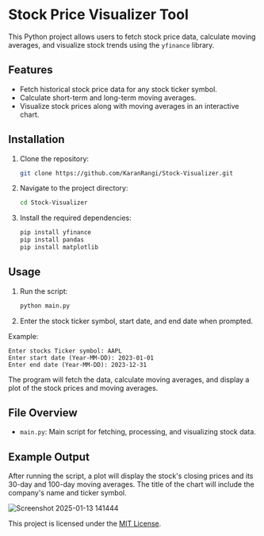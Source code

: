 # Stock Price Visualizer Tool

This Python project allows users to fetch stock price data, calculate moving averages, and visualize stock trends using the `yfinance` library.

## Features

- Fetch historical stock price data for any stock ticker symbol.
- Calculate short-term and long-term moving averages.
- Visualize stock prices along with moving averages in an interactive chart.

## Installation

1. Clone the repository:
   ```bash
   git clone https://github.com/KaranRangi/Stock-Visualizer.git
   ```
2. Navigate to the project directory:
   ```bash
   cd Stock-Visualizer
   ```
3. Install the required dependencies:
   ```bash
   pip install yfinance
   pip install pandas
   pip install matplotlib
   ```

## Usage

1. Run the script:
   ```bash
   python main.py
   ```
2. Enter the stock ticker symbol, start date, and end date when prompted.

Example:
```
Enter stocks Ticker symbol: AAPL
Enter start date (Year-MM-DD): 2023-01-01
Enter end date (Year-MM-DD): 2023-12-31
```

The program will fetch the data, calculate moving averages, and display a plot of the stock prices and moving averages.

## File Overview

- `main.py`: Main script for fetching, processing, and visualizing stock data.

## Example Output

After running the script, a plot will display the stock's closing prices and its 30-day and 100-day moving averages. The title of the chart will include the company's name and ticker symbol.

![Screenshot 2025-01-13 141444](https://github.com/user-attachments/assets/8b0f60d6-f3f7-4af7-ad1d-4270ad64ad35)

This project is licensed under the [MIT License](LICENSE).
